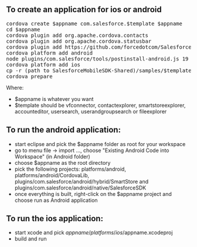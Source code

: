 ## To create an application for ios or android
<pre>
cordova create $appname com.salesforce.$template $appname
cd $appname
cordova plugin add org.apache.cordova.contacts                                          (contactexplorer only)
cordova plugin add org.apache.cordova.statusbar                                         (contactexplorer only)
cordova plugin add https://github.com/forcedotcom/SalesforceMobileSDK-CordovaPlugin
cordova platform add android                                                            (for android)
node plugins/com.salesforce/tools/postinstall-android.js 19 true                        (for android)
cordova platform add ios                                                                (for ios)
cp -r (path to SalesforceMobileSDK-Shared)/samples/$template/* www/
cordova prepare
</pre>
Where:
- $appname is whatever you want
- $template should be vfconnector, contactexplorer, smartstoreexplorer, accounteditor, usersearch, userandgroupsearch or fileexplorer

## To run the android application:
- start eclipse and pick the $appname folder as root for your workspace
- go to menu file -> import ..., choose "Existing Android  Code into Workspace" (in Android folder)
- choose $appname as the root directory
- pick the following projects: platforms/android, platforms/android/CordovaLib, plugins/com.salesforce/android/hybrid/SmartStore and plugins/com.salesforce/android/native/SalesforceSDK
- once everything is built, right-click on the $appname project and choose run as Android application

## To run the ios application:
- start xcode and pick $appname/platforms/ios/$appname.xcodeproj
- build and run
